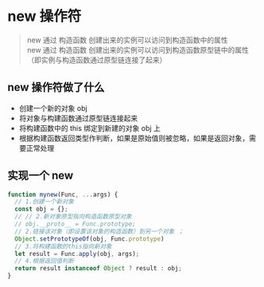 # new 操作符

> new 通过 构造函数 创建出来的实例可以访问到构造函数中的属性  
> new 通过 构造函数 创建出来的实例可以访问到构造函数原型链中的属性（即实例与构造函数通过原型链连接了起来）

## new 操作符做了什么

- 创建一个新的对象 obj
- 将对象与构建函数通过原型链连接起来
- 将构建函数中的 this 绑定到新建的对象 obj 上
- 根据构建函数返回类型作判断，如果是原始值则被忽略，如果是返回对象，需要正常处理

## 实现一个 new

```js
function mynew(Func, ...args) {
  // 1.创建一个新对象
  const obj = {};
  // // 2.新对象原型指向构造函数原型对象
  // obj.__proto__ = Func.prototype;
  // 2.链接该对象（即设置该对象的构造函数）到另一个对象 ；
  Object.setPrototypeOf(obj, Func.prototype)
  // 3.将构建函数的this指向新对象
  let result = Func.apply(obj, args);
  // 4.根据返回值判断
  return result instanceof Object ? result : obj;
}
```
